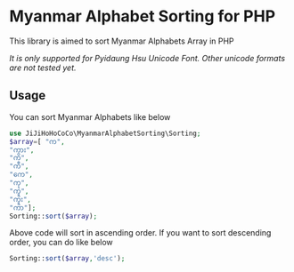 # Myanmar Alphabet Sorting for PHP
<p>This library is aimed to sort Myanmar Alphabets Array in PHP</p>
<i>It is only supported for Pyidaung Hsu Unicode Font. Other unicode formats are not tested yet.</i>

## Usage
<p>You can sort Myanmar Alphabets like below</p>

```php
use JiJiHoHoCoCo\MyanmarAlphabetSorting\Sorting;
$array=[ "က",
"ကား",
"ကိ",
"ကီ",
"ကေ",
"ကု",
"ကူ",
"ကူး",
"ကာ"];
Sorting::sort($array);
```

<p>Above code will sort in ascending order. If you want to sort descending order, you can do like below</p>

```php
Sorting::sort($array,'desc');
```